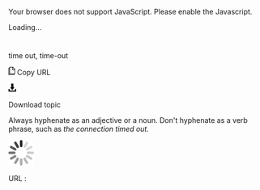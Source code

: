 Your browser does not support JavaScript. Please enable the Javascript.

Loading...

# 

time out, time-out

![Copy URL](media/time-out/Copy.png)
Copy URL

![Download](media/time-out/Download.png)

Download topic

Always hyphenate as an adjective or a noun. Don't hyphenate as a verb phrase, such as *the connection timed out.*

![In progress](media/time-out/activity-large.gif)

URL :
